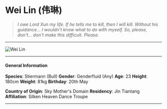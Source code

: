 # Wei Lin (伟琳)

>*I owe Lord Xun my life. If he tells me to kill, then I will kill. Without his guidance... I wouldn't know what to do with myself. So, please, don't... don't make this difficult. Please.*

___
![](https://i.imgur.com/GnTvCYp.png "Wei Lin")
___

#### General Information

**Species**: Stiermann (Bull)
**Gender**: Genderfluid (Any)
**Age**: 23
**Height**: 180cm
**Weight**: 81kg
**Birthday**: 20th May

**Country of Origin**: Sky Mother's Domain
**Residency**: Jin Tiantang
**Affiliation**: Silken Heaven Dance Troupe

___
